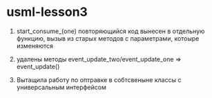 # usml-lesson3


1. start_consume_(one) повторяющийся код вынесен в отдельную функцию, вызыв  из старых методов с параметрами, котоыре изменяются
 
2. удалены методы event_update_two/event_update_one => event_update()

3. Вытащила работу по оптравке в собтсвеныне классы с универсальным интерфейсом 